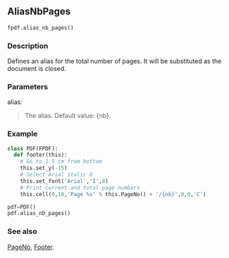 ## AliasNbPages ##

```python
fpdf.alias_nb_pages()
```

### Description ###

Defines an alias for the total number of pages. It will be substituted as the document is closed.

### Parameters ###

alias:
> The alias. Default value: {nb}.

### Example ###
```python
class PDF(FPDF):
  def footer(this):
    # Go to 1.5 cm from bottom
    this.set_y(-15)
    # Select Arial italic 8
    this.set_font('Arial','I',8)
    # Print current and total page numbers
    this.cell(0,10,'Page %s' % this.PageNo() + '/{nb}',0,0,'C')

pdf=PDF()
pdf.alias_nb_pages()

```

### See also ###

[PageNo](PageNo.md), [Footer](Footer.md).
